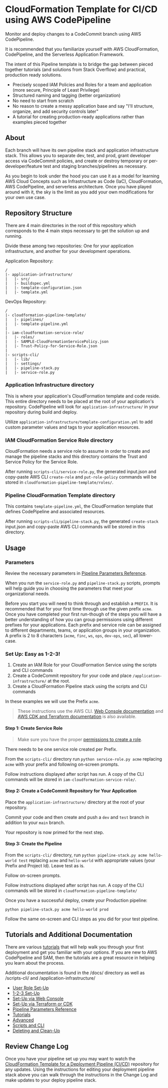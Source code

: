 # CloudFormation Template for CI/CD using AWS CodePipeline

Monitor and deploy changes to a CodeCommit branch using AWS CodePipeline.

It is recommended that you familiarize yourself with AWS CloudFormation, CodePipeline, and the Serverless Application Framework.

The intent of this Pipeline template is to bridge the gap between pieced together tutorials (and solutions from Stack Overflow) and practical, production ready solutions.

- Precisely scoped IAM Policies and Roles for a team and application (more secure, Principle of Least Privilege)
- Structured naming and tagging (better organization)
- No need to start from scratch
- No reason to create a messy application base and say "I'll structure, organize, and add security controls later"
- A tutorial for creating production-ready applications rather than examples pieced together

## About

Each branch will have its own pipeline stack and application infrastructure stack. This allows you to separate dev, test, and prod, grant developer access via CodeCommit policies, and create or destroy temporary or per-developer/feature test and staging branches/pipelines as necessary.

As you begin to look under the hood you can use it as a model for learning AWS Cloud Concepts such as Infrastructure as Code (IaC), CloudFormation, AWS CodePipeline, and serverless architecture. Once you have played around with it, the sky is the limit as you add your own modifications for your own use case.

## Repository Structure

There are 4 main directories in the root of this repository which corresponds to the 4 main steps necessary to get the solution up and running.

Divide these among two repositories: One for your application infrastructure, and another for your development operations.

Application Repository:

```text
/
|- application-infrastructure/
|   |- src/
|   |- buildspec.yml
|   |- template-configuration.json
|   |- template.yml
```

DevOps Repository:

```text
/
|- cloudformation-pipeline-template/
|   |- pipelines/
|   |- template-pipeline.yml
|
|- iam-cloudformation-service-role/
|   |- roles/
|   |- SAMPLE-CloudFormationServicePolicy.json
|   |- Trust-Policy-for-Service-Role.json
|
|- scripts-cli/
|   |- lib/
|   |- settings/
|   |- pipeline-stack.py
|   |- service-role.py
```

### Application Infrastructure directory

This is where your application's CloudFormation template and code reside. This entire directory needs to be placed at the root of your application's repository. CodePipeline will look for `application-infrastructure/` in your repository during build and deploy.

Utilize `application-infrastructure/template-configuration.yml` to add custom parameter values and tags to your application resources.

### IAM CloudFormation Service Role directory

CloudFormation needs a service role to assume in order to create and manage the pipeline stacks and this directory contains the Trust and Service Policy for the Service Role.

After running `scripts-cli/service-role.py`, the generated input.json and copy-paste AWS CLI `create-role` and `put-role-policy` commands will be stored in `cloudformation-pipeline-template/roles/`.

### Pipeline CloudFormation Template directory

This contains `template-pipeline.yml`, the CloudFormation template that defines CodePipeline and associated resources. 

After running `scripts-cli/pipeline-stack.py`, the generated `create-stack` input.json and copy-paste AWS CLI commands will be stored in this directory.

## Usage

### Parameters

Review the necessary parameters in [Pipeline Parameters Reference](./docs/Pipeline-Parameters-Reference.md).

When you run the `service-role.py` and `pipeline-stack.py` scripts, prompts will help guide you in choosing the parameters that meet your organizational needs.

Before you start you will need to think through and establish a `PREFIX`. It is recommended that for your first time through use the given prefix `acme`. Once you have completed your first run-though of the steps you will have a better understanding of how you can group permissions using different prefixes for your applications. Each prefix and service role can be assigned to different departments, teams, or application groups in your organization. A prefix is 2 to 8 characters (`acme`, `finc`, `ws`, `ops`, `dev-ops`, `sec`), all lower-case.

### Set Up: Easy as 1-2-3!

1. Create an IAM Role for your CloudFormation Service using the scripts and CLI commands
2. Create a CodeCommit repository for your code and place `/application-infrastructure/` at the root.
3. Create a CloudFormation Pipeline stack using the scripts and CLI commands

In these examples we will use the Prefix `acme`.

> These instructions use the AWS CLI. [Web Console documentation](./docs/Set-Up-via-Web-Console.md) and [AWS CDK and Terraform documentation](./docs/Set-Up-via-Terraform-or-CDK.md) is also available.

#### Step 1: Create Service Role

> Make sure you have the proper [permissions to create a role](./docs/Set-Up-User-Role.md).

There needs to be one service role created per Prefix.

From the `scripts-cli/` directory run `python service-role.py acme` replacing `acme` with your prefix and following on-screen prompts.

Follow instructions displayed after script has run. A copy of the CLI commands will be stored in `iam-cloudformation-service-role/`.

#### Step 2: Create a CodeCommit Repository for Your Application

Place the `application-infrastructure/` directory at the root of your repository.

Commit your code and then create and push a `dev` and `test` branch in addition to your `main` branch.

Your repository is now primed for the next step.

#### Step 3: Create the Pipeline

From the `scripts-cli/` directory, run `python pipeline-stack.py acme hello-world test` replacing `acme` and `hello-world` with appropriate values (your Prefix and Project Id). Leave test as is.

Follow on-screen prompts.

Follow instructions displayed after script has run. A copy of the CLI commands will be stored in `cloudformation-pipeline-template/`

Once you have a successful deploy, create your Production pipeline:

`python pipeline-stack.py acme hello-world prod`

Follow the same on-screen and CLI steps as you did for your test pipeline.

## Tutorials and Additional Documentation

There are various [tutorials](./docs/Tutorials.md) that will help walk you through your first deployment and get you familiar with your options. If you are new to AWS CodePipeline and SAM, then the tutorials are a great resource in helping you learn about the process.

Additional documentation is found in the /docs/ directory as well as /scripts-cli/ and /application-infrastructure/

- [User Role Set-Up](./docs/User-Role-Set-Up.md)
- [1-2-3 Set-Up](./docs/1-2-3-Set-Up.md)
- [Set-Up via Web Console](./docs/Set-Up-via-Web-Console.md)
- [Set-Up via Terraform or CDK](./docs/Set-Up-via-Terraform-or-CDK.md)
- [Pipeline Parameters Reference](./docs/Pipeline-Parameters-Reference.md)
- [Tutorials](./docs/Tutorials.md)
- [Advanced](./docs/Advanced.md)
- [Scripts and CLI](./scripts-cli/README-CLI.md)
- [Deleting and Clean-Up](./docs/Deleting-and-Clean-Up.md)

## Review Change Log

Once you have your pipeline set up you may want to watch the [CloudFormation Template for a Deployment Pipeline (CI/CD)](https://github.com/chadkluck/serverless-deploy-pipeline-atlantis) repository for any updates. Using the instructions for editing your deployment pipeline stack above you can walk through the instructions in the Change Log and make updates to your deploy pipeline stack.
